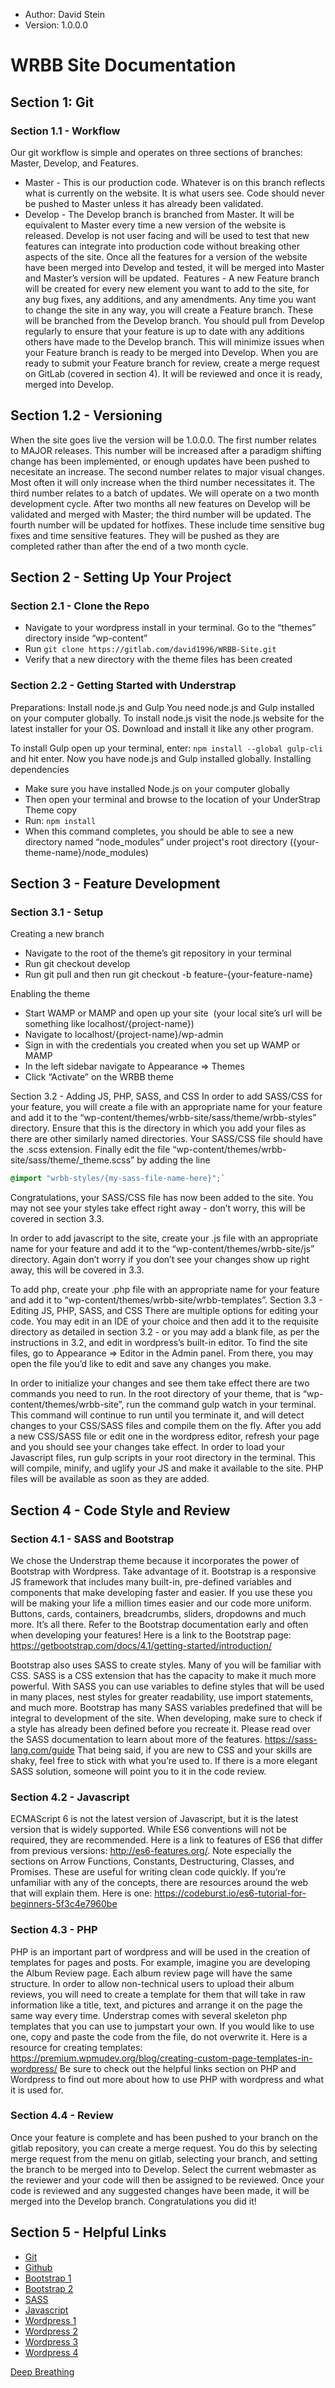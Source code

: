 - Author: David Stein
- Version: 1.0.0.0
# WRBB Site Documentation 
## Section 1: Git
### Section 1.1 - Workflow
Our git workflow is simple and operates on three sections of branches: Master, Develop, and Features.

- Master - This is our production code. Whatever is on this branch reflects what is currently on the website. It is what users see. Code should never be pushed to Master unless it has already been validated. 
- Develop - The Develop branch is branched from Master. It will be equivalent to Master every time a new version of the website is released. Develop is not user facing and will be used to test that new features can integrate into production code without breaking other aspects of the site. Once all the features for a version of the website have been merged into Develop and tested, it will be merged into Master and Master’s version will be updated.  Features - A new Feature branch will be created for every new element you want to add to the site, for any bug fixes, any additions, and any amendments. Any time you want to change the site in any way, you will create a Feature branch. These will be branched from the Develop branch. You should pull from Develop regularly to ensure that your feature is up to date with any additions others have made to the Develop branch. This will minimize issues when your Feature branch is ready to be merged into Develop. When you are ready to submit your Feature branch for review, create a merge request on GitLab (covered in section 4). It will be reviewed and once it is ready, merged into Develop.
## Section 1.2 - Versioning
When the site goes live the version will be 1.0.0.0. The first number relates to MAJOR releases. This number will be increased after a paradigm shifting change has been implemented, or enough updates have been pushed to necesitate an increase. The second number relates to major visual changes. Most often it will only increase when the third number necessitates it. The third number relates to a batch of updates. We will operate on a two month development cycle. After two months all new features on Develop will be validated and merged with Master; the third number will be updated. The fourth number will be updated for hotfixes. These include time sensitive bug fixes and time sensitive features. They will be pushed as they are completed rather than after the end of a two month cycle.

## Section 2 - Setting Up Your Project
### Section 2.1 - Clone the Repo
-	Navigate to your wordpress install in your terminal. Go to the “themes” directory inside “wp-content”
-	Run `git clone https://gitlab.com/david1996/WRBB-Site.git`
-	Verify that a new directory with the theme files has been created

### Section 2.2 - Getting Started with Understrap
Preparations: Install node.js and Gulp
You need node.js and Gulp installed on your computer globally.
To install node.js visit the node.js website for the latest installer for your OS. Download and install it like any other program.

To install Gulp open up your terminal, enter:
`npm install --global gulp-cli`
and hit enter.
Now you have node.js and Gulp installed globally. 
Installing dependencies
- Make sure you have installed Node.js on your computer globally
- Then open your terminal and browse to the location of your UnderStrap Theme copy
- Run: `npm install`
- When this command completes, you should be able to see a new directory named “node_modules” under project's root directory ({your-theme-name}/node_modules)

## Section 3 - Feature Development
### Section 3.1 - Setup

Creating a new branch
- Navigate to the root of the theme’s git repository in your terminal
- Run git checkout develop
- Run git pull and then run git checkout -b feature-{your-feature-name}

Enabling the theme
- Start WAMP or MAMP and open up your site  (your local site’s url will be something like localhost/{project-name})
- Navigate to localhost/{project-name}/wp-admin
- Sign in with the credentials you created when you set up WAMP or MAMP
- In the left sidebar navigate to Appearance => Themes
- Click “Activate” on the WRBB theme

Section 3.2 - Adding JS, PHP, SASS, and CSS
In order to add SASS/CSS for your feature, you will create a file with an appropriate name for your feature and add it to the “wp-content/themes/wrbb-site/sass/theme/wrbb-styles” directory. Ensure that this is the directory in which you add your files as there are other similarly named directories. Your SASS/CSS file should have the .scss extension. Finally edit the file “wp-content/themes/wrbb-site/sass/theme/_theme.scss” by adding the line 

```css
@import "wrbb-styles/{my-sass-file-name-here}";` 
```
Congratulations, your SASS/CSS file has now been added to the site. You may not see your styles take effect right away - don’t worry, this will be covered in section 3.3.

In order to add javascript to the site, create your .js file with an appropriate name for your feature and add it to the “wp-content/themes/wrbb-site/js” directory. Again don’t worry if you don’t see your changes show up right away, this will be covered in 3.3.

To add php, create your .php file with an appropriate name for your feature and add it to “wp-content/themes/wrbb-site/wrbb-templates”.
Section 3.3 - Editing JS, PHP, SASS, and CSS
There are multiple options for editing your code. You may edit in an IDE of your choice and then add it to the requisite directory as detailed in section 3.2 - or you may add a blank file, as per the instructions in 3.2, and edit in wordpress’s built-in editor. To find the site files, go to Appearance => Editor in the Admin panel. From there, you may open the file you’d like to edit and save any changes you make. 

In order to initialize your changes and see them take effect there are two commands you need to run. In the root directory of your theme, that is “wp-content/themes/wrbb-site”, run the command gulp watch in your terminal. This command will continue to run until you terminate it, and will detect changes to your CSS/SASS files and compile them on the fly. After you add a new CSS/SASS file or edit one in the wordpress editor, refresh your page and you should see your changes take effect. In order to load your Javascript files, run gulp scripts in your root directory in the terminal. This will compile, minify, and uglify your JS and make it available to the site. PHP files will be available as soon as they are added. 

## Section 4 - Code Style and Review
### Section 4.1 - SASS and Bootstrap
We chose the Understrap theme because it incorporates the power of Bootstrap with Wordpress. Take advantage of it. Bootstrap is a responsive JS framework that includes many built-in, pre-defined variables and components that make developing faster and easier. If you use these you will be making your life a million times easier and our code more uniform. Buttons, cards, containers, breadcrumbs, sliders, dropdowns and much more. It’s all there. Refer to the Bootstrap documentation early and often when developing your features! Here is a link to the Bootstrap page: https://getbootstrap.com/docs/4.1/getting-started/introduction/ 

Bootstrap also uses SASS to create styles. Many of you will be familiar with CSS. SASS is a CSS extension that has the capacity to make it much more powerful. With SASS you can use variables to define styles that will be used in many places, nest styles for greater readability, use import statements, and much more. Bootstrap has many SASS variables predefined that will be integral to development of the site. When developing, make sure to check if a style has already been defined before you recreate it. Please read over the SASS documentation to learn about more of the features. https://sass-lang.com/guide
That being said, if you are new to CSS and your skills are shaky, feel free to stick with what you’re used to. If there is a more elegant SASS solution, someone will point you to it in the code review.

### Section 4.2 - Javascript

ECMAScript 6 is not the latest version of Javascript, but it is the latest version that is widely supported. While ES6 conventions will not be required, they are recommended. Here is a link to features of ES6 that differ from previous versions: http://es6-features.org/. Note especially the sections on Arrow Functions, Constants, Destructuring, Classes, and Promises. These are useful for writing clean code quickly. If you’re unfamiliar with any of the concepts, there are resources around the web that will explain them. Here is one: https://codeburst.io/es6-tutorial-for-beginners-5f3c4e7960be

### Section 4.3 - PHP
PHP is an important part of wordpress and will be used in the creation of templates for pages and posts. For example, imagine you are developing the Album Review page. Each album review page will have the same structure. In order to allow non-technical users to upload their album reviews, you will need to create a template for them that will take in raw information like a title, text, and pictures and arrange it on the page the same way every time. Understrap comes with several skeleton php templates that you can use to jumpstart your own. If you would like to use one, copy and paste the code from the file, do not overwrite it. Here is a resource for creating templates: https://premium.wpmudev.org/blog/creating-custom-page-templates-in-wordpress/
Be sure to check out the helpful links section on PHP and Wordpress to find out more about how to use PHP with wordpress and what it is used for.

### Section 4.4 - Review

Once your feature is complete and has been pushed to your branch on the gitlab repository, you can create a merge request. You do this by selecting merge request from the menu on gitlab, selecting your branch, and setting the branch to be merged into to Develop. Select the current  webmaster as the reviewer and your code will then be assigned to be reviewed. Once your code is reviewed and any suggested changes have been made, it will be merged into the Develop branch. Congratulations you did it!

## Section 5 - Helpful Links
- [Git](https://www.atlassian.com/git/tutorials)
- [Github](https://guides.github.com/activities/hello-world/)
- [Bootstrap 1](https://www.w3schools.com/bootstrap4/)
- [Bootstrap 2](https://getbootstrap.com/docs/4.1/getting-started/contents/)
- [SASS](https://sass-lang.com/guide)
- [Javascript](https://javascript.info/)
- [Wordpress 1](https://codex.wordpress.org/)
- [Wordpress 2](http://www.wpbeginner.com/)
- [Wordpress 3](http://www.wpbeginner.com/wp-tutorials/how-to-create-custom-post-types-in-wordpress/)
- [Wordpress 4](https://premium.wpmudev.org/blog/getting-started-with-wordpress-development/)

[Deep Breathing](https://www.uofmhealth.org/health-library/uz2255)


